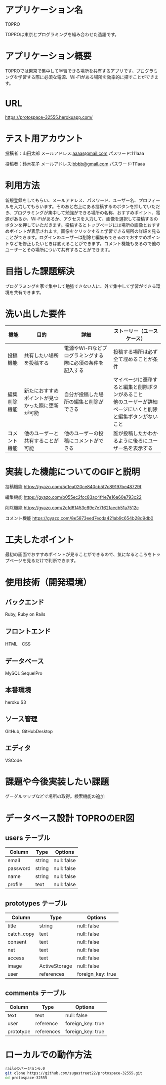 # アプリケーション名

TOPRO

TOPROは東京とプログラミングを組み合わせた造語です。

# アプリケーション概要

TOPROでは東京で集中して学習できる場所を共有するアプリです。プログラミングを学習する際に必須な電源、Wi-Fiがある場所を効率的に探すことができます。

# URL

https://protospace-32555.herokuapp.com/

# テスト用アカウント

投稿者：山田太郎
メールアドレス:aaaa@gmail.com
パスワード:111aaa

投稿者：鈴木花子
メールアドレス:bbbb@gmail.com
パスワード:111aaa


# 利用方法

新規登録をしてもらい、メールアドレス、パスワード、ユーザー名、プロフィールを入力してもらいます。そのあと右上にある投稿するのボタンを押していただき、プログラミングが集中して勉強ができる場所の名称、おすすめポイント、電源があるか、Wi-Fiがあるか、アクセスを入力して、画像を選択して投稿するのボタンを押していただきます。投稿するとトップページには場所の画像とおすすめポイントが表示されます。画像をクリックすると学習できる場所の詳細を見ることができます。ログインのユーザーは削除と編集もできるのでおすすめポイントなどを修正したいときは変えることができます。コメント機能もあるので他のユーザーとその場所について共有することができます。

# 目指した課題解決

プログラミングを家で集中して勉強できない人に、外で集中して学習ができる環境を共有できます。

# 洗い出した要件

| 機能 | 目的 | 詳細 | ストーリー（ユースケース） |
|  ---  |  ---  |  ---  |  ---  |
| 投稿機能 | 共有したい場所を投稿する | 電源やWi-Fiなどプログラミングする際に必須の条件を記入する | 投稿する場所は必ず全て埋めることが条件 |
| 編集削除機能 | 新たにおすすめポイントが見つかった際に更新が可能 | 自分が投稿した場所の編集と削除ができる | マイページに遷移すると編集と削除ボタンがあること<br>他のユーザーが詳細ページにいくと削除と編集ボタンがないこと |
| コメント機能 | 他のユーザーと共有することが可能 | 他のユーザーの投稿にコメントができる | 誰が投稿したかわかるように後ろにユーザー名を表示する |

# 実装した機能についてのGIFと説明

投稿機能
https://gyazo.com/5c1ea020ce840cb5f7c89197be48729f

編集機能
https://gyazo.com/b055ec2fcc83ac4f4e7e16a60e793c22

削除機能
https://gyazo.com/2cfd61453e89e7e7f62faecb51a7512c

コメント機能
https://gyazo.com/8e5873eed7ecda421ab9c654b28d9db0


# 工夫したポイント
最初の画面でおすすめポイントが見ることができるので、気になるところをトップページを見るだけで判断できます。

# 使用技術（開発環境）

## バックエンド
Ruby, Ruby on Rails

## フロントエンド
HTML　CSS

## データベース
MySQL SequelPro

## 本番環境
heroku S3

## ソース管理
GitHub, GitHubDesktop

## エディタ
VSCode

# 課題や今後実装したい課題

グーグルマップなどで場所の取得。検索機能の追加

# データベース設計	TOPROのER図

## users テーブル
| Column       | Type          | Options           |
| --------     | ------        | -----------       |
| email        | string        | null: false       |
| password     | string        | null: false       |
| name         | string        | null: false       |
| profile      | text          | null: false       |


## prototypes テーブル
| Column       | Type          | Options           |
| --------     | ------        | -----------       |
| title        | string        | null: false       |
| catch_copy   | text          | null: false       |
| consent      | text          | null: false       |
| net          | text          | null: false       |
| access       | text          | null: false       |
| image        | ActiveStorage | null: false       |
| user         | references    | foreign_key: true |

## comments テーブル
| Column       | Type          | Options            |
| --------     | ------        | -----------        |
| text         | text          | null: false        |
| user         | reference     | foreign_key: true  |
| prototype    | references    | foreign_key: true  |

# ローカルでの動作方法

```bash
railsのバージョン6.0
git clone https://github.com/sugastreet22/protospace-32555.git
cd protospace-32555
```








